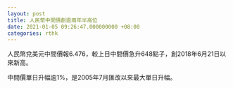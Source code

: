 ```yaml
---
layout: post
title: 人民幣中間價創逾兩年半高位
date: 2021-01-05 09:26:47.000000000 +08:00
categories: rthk
---
```


人民幣兌美元中間價報6.476，較上日中間價急升648點子，創2018年6月21日以來新高。

中間價單日升幅逾1%，是2005年7月匯改以來最大單日升幅。
